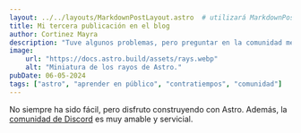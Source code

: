 ```yaml
---
layout: ../../layouts/MarkdownPostLayout.astro  # utilizará MarkdownPostLayout.astro para renderizar los elementos comunes a cada publicación, en lugar de escribirlos en cada Markdown 
title: Mi tercera publicación en el blog
author: Cortinez Mayra
description: "Tuve algunos problemas, pero preguntar en la comunidad me ayudó mucho."
image:
    url: "https://docs.astro.build/assets/rays.webp"
    alt: "Miniatura de los rayos de Astro."
pubDate: 06-05-2024
tags: ["astro", "aprender en público", "contratiempos", "comunidad"]
---
```

No siempre ha sido fácil, pero disfruto construyendo con Astro. Además, la [comunidad de Discord](https://astro.build/chat) es muy amable y servicial.